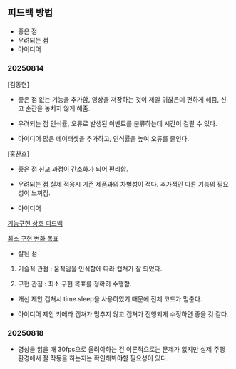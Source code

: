 ## 피드백 방법
- 좋은 점
- 우려되는 점
- 아이디어

### 20250814

[김동현] 
- 좋은 점
없는 기능을 추가함, 영상을 저장하는 것이 제일 귀찮은데 편하게 해줌, 신고 순간을 놓치지 않게 해줌.

- 우려되는 점
인식률, 오류로 발생된 이벤트를 분류하는데 시간이 걸릴 수 있다.

- 아이디어
많은 데이터셋을 추가하고, 인식률을 높여 오류를 줄인다.

[홍찬호]
- 좋은 점
신고 과정이 간소화가 되어 편리함.

- 우려되는 점
실제 적용시 기존 제품과의 차별성이 적다. 추가적인 다른 기능의 필요성이 느껴짐.

- 아이디어

[기능구현 상호 피드백](https://docs.google.com/document/d/1x_QBnnt3sOm3s8QtQtdAUB7yyHOE791Zt0x3dFYxmg0/edit?tab=t.0#heading=h.sj8xy9225ljq)

[최소 구현 변화 목표](https://docs.google.com/document/d/1KR1Ek3QEK2PorDblV3TpiJ__KWXGa5N0oOg1SPpD4f0/edit?tab=t.2lpizc91xvge#heading=h.el7a9ju7o53k)

- 잘된 점
1. 기술적 관점 : 움직임을 인식함에 따라 캡쳐가 잘 되었다.

2. 구현 관점 : 최소 구현 목표를 정확히 수행함.

- 개선 제안
캡쳐시 time.sleep을 사용하였기 때문에 전체 코드가 멈춘다.

- 아이디어 제안
카메라 캡쳐가 멈추지 않고 캡쳐가 진행되게 수정하면 좋을 것 같다.

### 20250818

- 영상을 읽을 때 30fps으로 올려야하는 건 이론적으로는 문제가 없지만 실제 주행 환경에서 잘 작동을 하는지는 확인해봐야할 필요성이 있다.